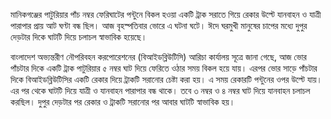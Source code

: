 মানিকগঞ্জের পাটুরিয়ার পাঁচ নম্বর ফেরিঘাটের পন্টুনে বিকল হওয়া একটি ট্রাক সরাতে গিয়ে রেকার উল্টে যানবাহন ও যাত্রী পারাপার প্রায় আট ঘণ্টা বন্ধ ছিল। আজ বৃহস্পতিবার ভোরে এ ঘটনা ঘটে। ঈদে ঘরমুখী মানুষের চাপের মধ্যে দুপুর দেড়টার দিকে ঘাটটি দিয়ে চলাচল স্বাভাবিক হয়েছে।

বাংলাদেশ অভ্যন্তরীণ নৌপরিবহন করপোরেশনের (বিআইডব্লিউটিসি) আরিচা কার্যালয় সূত্রে জানা গেছে, আজ ভোর পাঁচটার দিকে একটি ট্রাক পাটুরিয়ার ৫ নম্বর ঘাট দিয়ে ফেরিতে ওঠার সময় বিকল হয়ে যায়। এরপর ভোর সাড়ে পাঁচটার দিকে বিআইডব্লিউটিসির একটি রেকার দিয়ে ট্রাকটি সরানোর চেষ্টা করা হয়। এ সময় রেকারটি পন্টুনের ওপর উল্টে যায়। এর পর থেকে ঘাটটি দিয়ে যাত্রী ও যানবাহন পারাপার বন্ধ থাকে। তবে ৩ নম্বর ও ৪ নম্বর ঘাট দিয়ে যানবাহন চলাচল করছিল। দুপুর দেড়টার পর রেকার ও ট্রাকটি সরানোর পর আবার ঘাটটি স্বাভাবিক হয়।  
